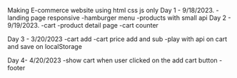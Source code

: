 Making E-commerce website using html css js only 
Day 1 - 9/18/2023.
-landing page responsive
-hamburger menu
-products with small api
Day 2 - 9/19/2023.
-cart
-product detail page
-cart counter 

Day 3 - 3/20/2023
-cart add 
-cart price add and sub
-play with api on cart and save on localStorage

Day 4- 4/20/2023
-show cart when user clicked on the add cart button
-footer 


